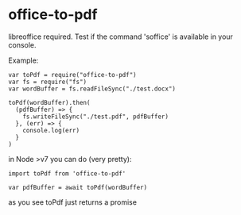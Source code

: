 office-to-pdf
=====

libreoffice required. 
Test if the command 'soffice' is available in your console.

Example:
```
var toPdf = require("office-to-pdf")
var fs = require("fs")
var wordBuffer = fs.readFileSync("./test.docx")

toPdf(wordBuffer).then(
  (pdfBuffer) => {
    fs.writeFileSync("./test.pdf", pdfBuffer)
  }, (err) => {
    console.log(err)
  }
)

```

in Node >v7 you can do (very pretty):

```
import toPdf from 'office-to-pdf'

var pdfBuffer = await toPdf(wordBuffer)

```

as you see toPdf just returns a promise
